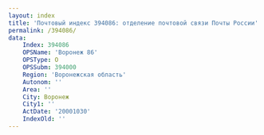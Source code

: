 ```yaml
---
layout: index
title: 'Почтовый индекс 394086: отделение почтовой связи Почты России'
permalink: /394086/
data:
    Index: 394086
    OPSName: 'Воронеж 86'
    OPSType: О
    OPSSubm: 394000
    Region: 'Воронежская область'
    Autonom: ''
    Area: ''
    City: Воронеж
    City1: ''
    ActDate: '20001030'
    IndexOld: ''
---
```

